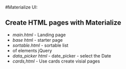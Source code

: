 #Materialize UI:
## Create HTML pages with Materialize


- *main.html* - Landing page
- *base htm*l  - starter page
- *sortable.html* - sortable list <li>  of elements jQuery
- *data_picker html* - date_picker - select the Date
- *cards,html* - Use cards create visial pages
